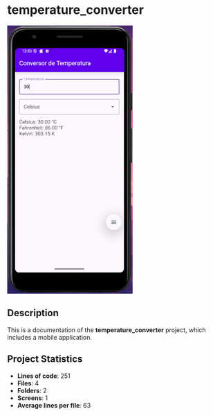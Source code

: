 # temperature_converter

![Home Screen](https://raw.githubusercontent.com/gheysiell/images/main/temperature_converter_screen.png)

## Description

This is a documentation of the **temperature_converter** project, which includes a mobile application.

## Project Statistics

- **Lines of code**: 251
- **Files**: 4
- **Folders**: 2
- **Screens**: 1
- **Average lines per file**: 63